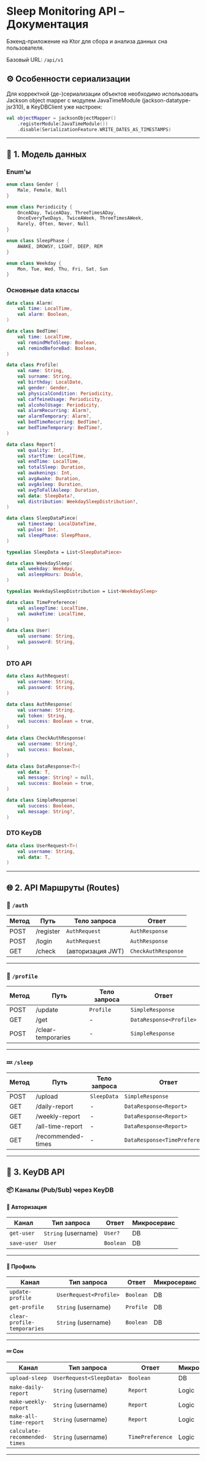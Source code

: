 # Sleep Monitoring API – Документация

Бэкенд-приложение на Ktor для сбора и анализа данных сна пользователя.

Базовый URL: `/api/v1`

## ⚙️ Особенности сериализации

Для корректной (де-)сериализации объектов необходимо использовать
Jackson object mapper с модулем JavaTimeModule (jackson-datatype-jsr310), в KeyDBClient уже настроен:

```kotlin
val objectMapper = jacksonObjectMapper()
    .registerModule(JavaTimeModule())
    .disable(SerializationFeature.WRITE_DATES_AS_TIMESTAMPS)
```

---

## 🧱 1. Модель данных

### Enum'ы

```kotlin
enum class Gender {
    Male, Female, Null
}

enum class Periodicity {
    OnceADay, TwiceADay, ThreeTimesADay,
    OnceEveryTwoDays, TwiceAWeek, ThreeTimesAWeek,
    Rarely, Often, Never, Null
}

enum class SleepPhase {
    AWAKE, DROWSY, LIGHT, DEEP, REM
}

enum class Weekday {
    Mon, Tue, Wed, Thu, Fri, Sat, Sun
}
```

### Основные data классы

```kotlin
data class Alarm(
    val time: LocalTime,
    val alarm: Boolean,
)

data class BedTime(
    val time: LocalTime,
    val remindMeToSleep: Boolean,
    val remindBeforeBad: Boolean,
)

data class Profile(
    val name: String,
    val surname: String,
    val birthday: LocalDate,
    val gender: Gender,
    val physicalCondition: Periodicity,
    val caffeineUsage: Periodicity,
    val alcoholUsage: Periodicity,
    val alarmRecurring: Alarm?,
    var alarmTemporary: Alarm?,
    val bedTimeRecurring: BedTime?,
    var bedTimeTemporary: BedTime?,
)

data class Report(
    val quality: Int,
    val startTime: LocalTime,
    val endTime: LocalTime,
    val totalSleep: Duration,
    val awakenings: Int,
    val avgAwake: Duration,
    val avgAsleep: Duration,
    val avgToFallAsleep: Duration,
    val data: SleepData?,
    val distribution: WeekdaySleepDistribution?,
)

data class SleepDataPiece(
    val timestamp: LocalDateTime,
    val pulse: Int,
    val sleepPhase: SleepPhase,
)

typealias SleepData = List<SleepDataPiece>

data class WeekdaySleep(
    val weekday: Weekday,
    val asleepHours: Double,
)

typealias WeekdaySleepDistribution = List<WeekdaySleep>

data class TimePreference(
    val asleepTime: LocalTime,
    val awakeTime: LocalTime,
)

data class User(
    val username: String,
    val password: String,
)
```

### DTO API

```kotlin
data class AuthRequest(
    val username: String,
    val password: String,
)

data class AuthResponse(
    val username: String,
    val token: String,
    val success: Boolean = true,
)

data class CheckAuthResponse(
    val username: String?,
    val success: Boolean,
)

data class DataResponse<T>(
    val data: T,
    val message: String? = null,
    val success: Boolean = true,
)

data class SimpleResponse(
    val success: Boolean,
    val message: String?,
)
```

### DTO KeyDB

```kotlin
data class UserRequest<T>(
    val username: String,
    val data: T,
)
```

---

## 🌐 2. API Маршруты (Routes)

### 🔐 `/auth`

| Метод  | Путь           | Тело запроса       | Ответ            |
|--------|----------------|--------------------|------------------|
| POST   | /register      | `AuthRequest`      | `AuthResponse`   |
| POST   | /login         | `AuthRequest`      | `AuthResponse`   |
| GET    | /check         | (авторизация JWT)  | `CheckAuthResponse` |

---

### 👤 `/profile`

| Метод  | Путь                   | Тело запроса | Ответ              |
|--------|------------------------|--------------|--------------------|
| POST   | /update                | `Profile`    | `SimpleResponse`   |
| GET    | /get                   | -            | `DataResponse<Profile>` |
| POST   | /clear-temporaries     | -            | `SimpleResponse`   |

---

### 💤 `/sleep`

| Метод  | Путь                          | Тело запроса         | Ответ                        |
|--------|-------------------------------|----------------------|------------------------------|
| POST   | /upload                       | `SleepData`          | `SimpleResponse`             |
| GET    | /daily-report                 | -                    | `DataResponse<Report>`       |
| GET    | /weekly-report                | -                    | `DataResponse<Report>`       |
| GET    | /all-time-report              | -                    | `DataResponse<Report>`       |
| GET    | /recommended-times            | -                    | `DataResponse<TimePreference>` |

---

## 🔌 3. KeyDB API

### 📦 Каналы (Pub/Sub) через KeyDB

#### 🔐 Авторизация

| Канал       | Тип запроса     | Ответ          | Микросервис |
|-------------|------------------|----------------|--------------|
| `get-user`  | `String` (username) | `User?`       | DB          |
| `save-user` | `User`             | `Boolean`     | DB          |

---

#### 👤 Профиль

| Канал                  | Тип запроса                        | Ответ      | Микросервис |
|------------------------|-------------------------------------|------------|-------------|
| `update-profile`       | `UserRequest<Profile>`             | `Boolean`  | DB          |
| `get-profile`          | `String` (username)                | `Profile`  | DB          |
| `clear-profile-temporaries` | `String` (username)          | `Boolean`  | DB          |

---

#### 💤 Сон

| Канал                 | Тип запроса                                | Ответ        | Микросервис |
|-----------------------|---------------------------------------------|--------------|-------------|
| `upload-sleep`        | `UserRequest<SleepData>`                   | `Boolean`    | DB          |
| `make-daily-report`   | `String` (username)                        | `Report`     | Logic       |
| `make-weekly-report`  | `String` (username)                        | `Report`     | Logic       |
| `make-all-time-report`| `String` (username)                        | `Report`     | Logic       |
| `calculate-recommended-times` | `String` (username)               | `TimePreference` | Logic   |

---
